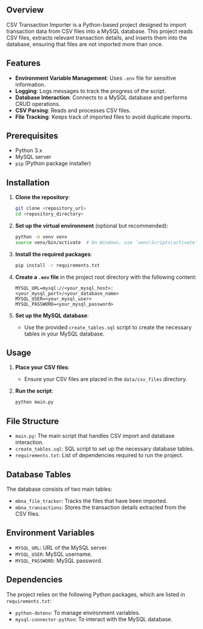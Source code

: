 ## Overview

CSV Transaction Importer is a Python-based project designed to import transaction data from CSV files into a MySQL database. This project reads CSV files, extracts relevant transaction details, and inserts them into the database, ensuring that files are not imported more than once.

## Features

- **Environment Variable Management**: Uses `.env` file for sensitive information.
- **Logging**: Logs messages to track the progress of the script.
- **Database Interaction**: Connects to a MySQL database and performs CRUD operations.
- **CSV Parsing**: Reads and processes CSV files.
- **File Tracking**: Keeps track of imported files to avoid duplicate imports.

## Prerequisites

- Python 3.x
- MySQL server
- `pip` (Python package installer)

## Installation

1. **Clone the repository**:
    
    ```bash
    git clone <repository_url>
    cd <repository_directory>
    ```
    
2. **Set up the virtual environment** (optional but recommended):
    
    ```bash
    python -m venv venv
    source venv/bin/activate  # On Windows, use `venv\Scripts\activate`
    ```
    
3. **Install the required packages**:
    
    ```bash
    pip install -r requirements.txt
    ```
    
4. **Create a `.env` file** in the project root directory with the following content:
    
    ```
    MYSQL_URL=mysql://<your_mysql_host>:<your_mysql_port>/<your_database_name>
    MYSQL_USER=<your_mysql_user>
    MYSQL_PASSWORD=<your_mysql_password>
    ```
    
5. **Set up the MySQL database**:
    - Use the provided `create_tables.sql` script to create the necessary tables in your MySQL database.

## Usage

1. **Place your CSV files**:
    - Ensure your CSV files are placed in the `data/csv_files` directory.
2. **Run the script**:
    
    ```bash
    python main.py
    ```
    

## File Structure

- `main.py`: The main script that handles CSV import and database interaction.
- `create_tables.sql`: SQL script to set up the necessary database tables.
- `requirements.txt`: List of dependencies required to run the project.

## Database Tables

The database consists of two main tables:

- `mbna_file_tracker`: Tracks the files that have been imported.
- `mbna_transactions`: Stores the transaction details extracted from the CSV files.

## Environment Variables

- `MYSQL_URL`: URL of the MySQL server.
- `MYSQL_USER`: MySQL username.
- `MYSQL_PASSWORD`: MySQL password.

## Dependencies

The project relies on the following Python packages, which are listed in `requirements.txt`:

- `python-dotenv`: To manage environment variables.
- `mysql-connector-python`: To interact with the MySQL database.